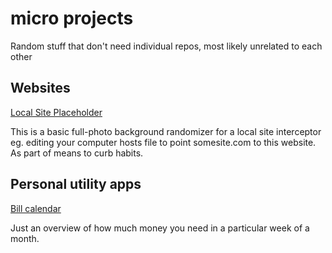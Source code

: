 # micro projects
Random stuff that don't need individual repos, most likely unrelated to each other

## Websites
[Local Site Placeholder](https://github.com/jdc-cunningham/micro-projects/tree/master/local-site-placeholder)

This is a basic full-photo background randomizer for a local site interceptor eg. editing your computer hosts file to point somesite.com to this website. As part of means to curb habits.

## Personal utility apps
[Bill calendar](https://github.com/jdc-cunningham/micro-projects/tree/master/finance-calendar)

Just an overview of how much money you need in a particular week of a month.
